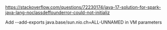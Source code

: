 https://stackoverflow.com/questions/72230174/java-17-solution-for-spark-java-lang-noclassdeffounderror-could-not-initializ

Add --add-exports java.base/sun.nio.ch=ALL-UNNAMED in VM parameters